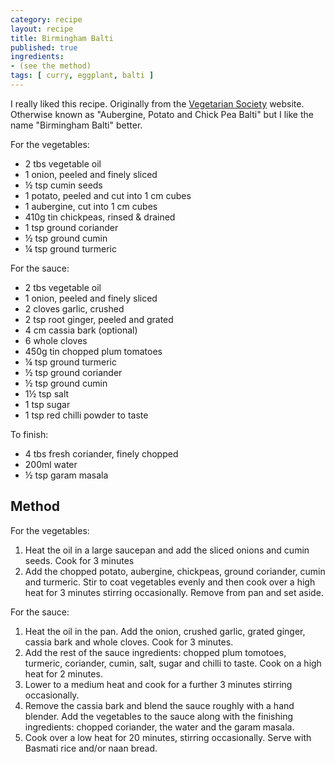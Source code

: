 ```yaml
---
category: recipe
layout: recipe
title: Birmingham Balti
published: true
ingredients:
- (see the method)
tags: [ curry, eggplant, balti ]
---
```


I really liked this recipe. Originally from the [Vegetarian
Society](http://www.vegsoc.org/nvw/2006/recipes/aubbalti.html) website. Otherwise known as "Aubergine, Potato and Chick
Pea Balti" but I like the name "Birmingham Balti" better.

For the vegetables:

* 2 tbs vegetable oil
* 1 onion, peeled and finely sliced
* ½ tsp cumin seeds
* 1 potato, peeled and cut into 1 cm cubes
* 1 aubergine, cut into 1 cm cubes
* 410g tin chickpeas, rinsed & drained
* 1 tsp ground coriander
* ½ tsp ground cumin
* ¼ tsp ground turmeric

For the sauce:

* 2 tbs vegetable oil
* 1 onion, peeled and finely sliced
* 2 cloves garlic, crushed
* 2 tsp root ginger, peeled and grated
* 4 cm  cassia bark (optional)
* 6 whole cloves
* 450g tin chopped plum tomatoes
* ¼ tsp ground turmeric
* ½ tsp ground coriander
* ½ tsp ground cumin
* 1½ tsp salt
* 1 tsp sugar
* 1 tsp red chilli powder to taste

To finish:

* 4 tbs fresh coriander, finely chopped
* 200ml water
* ½ tsp garam masala

## Method ##

For the vegetables:

1. Heat the oil in a large saucepan and add the sliced onions and cumin seeds. Cook for 3 minutes
1. Add the chopped potato, aubergine, chickpeas, ground coriander, cumin and turmeric. Stir to coat vegetables evenly
and then cook over a high heat for 3 minutes stirring occasionally. Remove from pan and set aside.

For the sauce:

1. Heat the oil in the pan. Add the onion, crushed garlic, grated ginger, cassia bark and whole cloves. Cook for 3
   minutes.
1. Add the rest of the sauce ingredients: chopped plum tomotoes, turmeric, coriander, cumin, salt, sugar and chilli to
   taste. Cook on a high heat for 2 minutes.
1. Lower to a medium heat and cook for a further 3 minutes stirring occasionally.
1. Remove the cassia bark and blend the sauce roughly with a hand blender. Add the vegetables to the sauce along with
   the finishing ingredients: chopped coriander, the water and the garam masala.
1. Cook over a low heat for 20 minutes, stirring occasionally. Serve with Basmati rice and/or naan bread.
